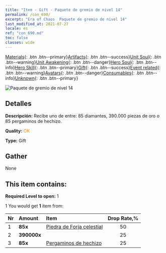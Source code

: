 ```yaml
---
title: "Item - Gift - Paquete de gremio de nivel 14"
permalink: /con_690/
excerpt: "Era of Chaos  Paquete de gremio de nivel 14"
last_modified_at: 2021-07-27
locale: es
ref: "con_690.md"
toc: false
classes: wide
---
```

 [Materials](/ItemsES/){: .btn .btn--primary}[Artifacts](/ItemsES/Artifacts/){: .btn .btn--success}[Unit Soul](/ItemsES/UnitSoul/){: .btn .btn--warning}[Unit Awakening](/ItemsES/UnitAwakening/){: .btn .btn--danger}[Hero Soul](/ItemsES/HeroSoul/){: .btn .btn--info}[Hero Skill](/ItemsES/HeroSkill/){: .btn .btn--primary}[Gift](/ItemsES/Gift/){: .btn .btn--success}[Event related](/ItemsES/Events/){: .btn .btn--warning}[Avatars](/ItemsES/Avatars/){: .btn .btn--danger}[Consumables](/ItemsES/Consumables/){: .btn .btn--info}[Unknown](/ItemsES/Unknown/){: .btn .btn--primary}

 ![Paquete de gremio de nivel 14](/images/t/i_50002.png)

## Detalles
 **Descripción:** Recibe uno de entre: 85 diamantes, 390.000 piezas de oro o 85 pergaminos de hechizo.

 **Quality:** <span style="color: #FF8C00">OK</span>

 **Type:** Gift

## Gather

  None

## This item contains:

 **Required Level to open:** 1

 1 You would get **1** item  from:

  | Nr | Amount |     Item    | Drop Rate,% |
  |:---|:-------|:------------|:---------:|
  | 1 |  **85x** | [Piedra de Forja celestial](/ItemsES/art_188/) | 50 | 
  | 2 |  **390000x** | <i class="fas fa-coins"/> | 25 | 
  | 3 |  **85x** | [Pergaminos de hechizo](/ItemsES/con_694/) | 25 | 
